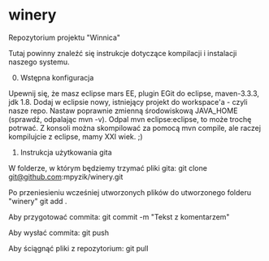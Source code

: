 # winery
Repozytorium projektu "Winnica"

Tutaj powinny znaleźć się instrukcje dotyczące kompilacji i instalacji naszego systemu.

0. Wstępna konfiguracja

Upewnij się, że masz eclipse mars EE, plugin EGit do eclipse, maven-3.3.3, jdk 1.8.
Dodaj w eclipsie nowy, istniejący projekt do workspace'a - czyli nasze repo.
Nastaw poprawnie zmienną środowiskową JAVA_HOME (sprawdź, odpalając mvn -v).
Odpal mvn eclipse:eclipse, to może trochę potrwać.
Z konsoli można skompilować za pomocą mvn compile, ale raczej kompilujcie z eclipse, mamy XXI wiek. ;)

1. Instrukcja użytkowania gita

W folderze, w którym będziemy trzymać pliki gita:
	git clone git@github.com:mpyzik/winery.git

Po przeniesieniu wcześniej utworzonych plików do utworzonego folderu "winery"
	git add .

Aby przygotować commita:
	git commit -m "Tekst z komentarzem"

Aby wysłać commita:
	git push

Aby ściągnąć pliki z repozytorium:
	git pull
